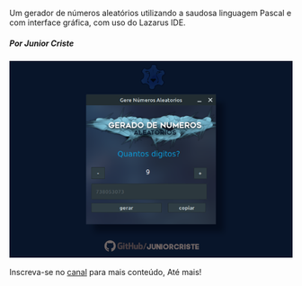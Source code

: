 Um gerador de números aleatórios utilizando a saudosa linguagem Pascal e com interface gráfica, com uso do Lazarus IDE.
##### _Por Junior Criste_
![](https://github.com/JuniorCriste/NumerosAleatoriosPascal/blob/master/assets/Numeros%20Aleatorios%20com%20Lazarus%20e%20Pascal.png)

Inscreva-se no [canal](https://www.youtube.com/informaticode) para mais conteúdo, Até mais!
